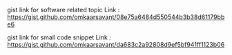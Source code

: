 gist link for software related topic
Link : https://gist.github.com/omkaarsavant/08e75a6484d550544b3b38d61179bbe6

gist link for small code snippet 
Link : https://gist.github.com/omkaarsavant/da683c2a92808d9ef5bf941ff1123b06
